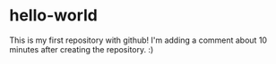 # hello-world
This is my first repository with github!
I'm adding a comment about 10 minutes after creating the repository. :)
